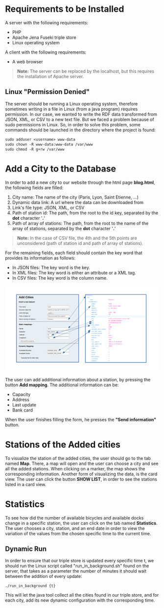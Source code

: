 # Requirements to be Installed
A server with the following requirements:
* PHP
* Apache Jena Fuseki triple store
* Linux operating system

A client with the following requirements:
* A web browser

> **Note:** The server can be replaced by the localhost, but this requires the installation of Apache server.



## Linux "Permission Denied"
The server should be running a Linux operating system, therefore sometimes writing in a file in Linux (from a java program) requires permission. In our case, we wanted to write the RDF data transformed from JSON, XML, or CSV to a new text file. But we faced a problem because of sudo permissions in Linux. So, in order to solve this problem, some commands should be launched in the directory where the project is found:
```
sudo adduser <username> www-data
sudo chown -R www-data:www-data /var/www
sudo chmod -R g+rw /var/www
```

# Add a City to the Database
In order to add a new city to our website through the html page **blog.html**, the following fields are filled:
1. City name: The name of the city (Paris, Lyon, Saint Etienne, ...)
2. Dynamic data link: A url where the data can be downloaded from
3. Link's file type: JSON, XML, or CSV
4. Path of station id: The path, from the root to the id key, separated by the **dot** character '**.**' 
5. Path of array of stations: The path, from the root to the name of the array of stations, separated by the **dot** character '**.**' 
> **Note:** In the case of CSV file, the 4th and the 5th points are unconsidered (path of station id and path of array of stations).

For the remaining fields, each field should contain the key word that provides its information as follows:
* In JSON files: The key word is the key.
* In XML files: The key word is either an attribute or a XML tag.
* In CSV files: The key word is the column name.

![GitHub Logo](Bicycle_Website/images/get_started.png)

The user can add additional information about a station, by pressing the button **Add mapping**. The additional information can be:
* Capacity
* Address
* Last update
* Bank card

When the user finishes filling the form, he presses the **"Send information"** button.

# Stations of the Added cities

To visualize the station of the added cities, the user should go to the tab named **Map**. There, a map will open and the user can choose a city and see all the added stations. When clicking on a marker, the map shows the corresponding information.
Another form of visualizing the data, is the card view. The user can click the button **SHOW LIST**, in order to see the stations listed in a card view.

# Statistics
To see how did the number of available bicycles and available docks change in a specific station, the user can click on the tab named **Statistics**. 
The user chooses a city, station, and an end date in order to view the variation of the values from the chosen specific time to the current time. 

## Dynamic Run
In order to ensure that our triple store is updated every specific time t, we should run the Linux script called "run_in_background.sh" found on the server, that takes as a parameter the number of minutes it should wait between the addition of every update:
```
./run_in_background {t}
```
This will let the java tool collect all the cities found in our triple store, and for each city, add its new dynamic configuration with the corresponding time.
